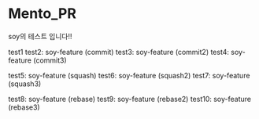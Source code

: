 # Mento_PR
soy의 테스트 입니다!!

test1
test2: soy-feature (commit)
test3: soy-feature (commit2)
test4: soy-feature (commit3)

test5: soy-feature (squash)
test6: soy-feature (squash2)
test7: soy-feature (squash3)

test8: soy-feature (rebase)
test9: soy-feature (rebase2)
test10: soy-feature (rebase3)
